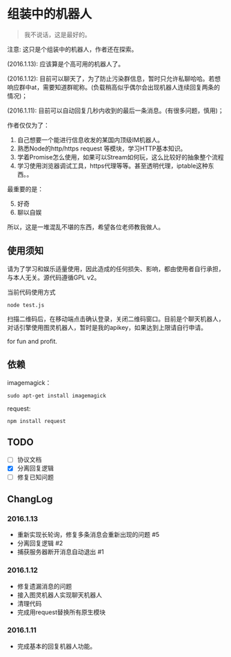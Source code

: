 组装中的机器人
=================

> 我不说话，这是最好的。

注意: 这只是个组装中的机器人，作者还在探索。

(2016.1.13): 应该算是个高可用的机器人了。

(2016.1.12): 目前可以聊天了，为了防止污染群信息，暂时只允许私聊哈哈。若想响应群中at，需要知道群昵称。(负载稍高似乎偶尔会出现机器人连续回复两条的情况)；

(2016.1.11): 目前可以自动回复几秒内收到的最后一条消息。(有很多问题，慎用)；

作者仅仅为了：

1. 自己想要一个能进行信息收发的某国内顶级IM机器人。
2. 熟悉Node的http/https request 等模块，学习HTTP基本知识。
3. 学着Promise怎么使用，如果可以Stream如何玩，这么比较好的抽象整个流程
4. 学习使用浏览器调试工具，https代理等等。甚至透明代理，iptable这种东西。。

最重要的是：

5. 好奇
6. 聊以自娱

所以，这是一堆混乱不堪的东西，希望各位老师教我做人。

## 使用须知

请为了学习和娱乐适量使用，因此造成的任何损失、影响，都由使用者自行承担，与本人无关。源代码遵循GPL v2。

当前代码使用方式

    node test.js

扫描二维码后，在移动端点击确认登录，关闭二维码窗口。目前是个聊天机器人，对话引擎使用图灵机器人，暂时是我的apikey，如果达到上限请自行申请。

for fun and profit.

## 依赖

imagemagick： 

    sudo apt-get install imagemagick

request: 

    npm install request

## TODO

- [ ] 协议文档
- [X] 分离回复逻辑
- [ ] 修复已知问题

## ChangLog

### 2016.1.13

- 重新实现长轮询，修复多条消息会重新出现的问题 #5
- 分离回复逻辑 #2
- 捕获服务器断开消息自动退出 #1

### 2016.1.12

- 修复遗漏消息的问题
- 接入图灵机器人实现聊天机器人
- 清理代码
- 完成用request替换所有原生模块

### 2016.1.11

- 完成基本的回复机器人功能。
